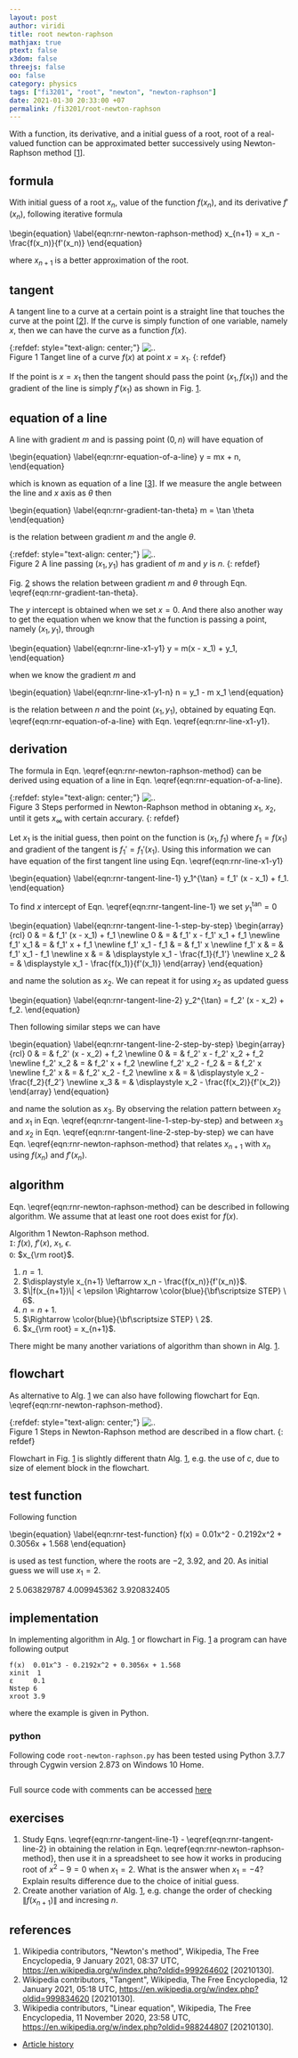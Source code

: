 ```yaml
---
layout: post
author: viridi
title: root newton-raphson
mathjax: true
ptext: false
x3dom: false
threejs: false
oo: false
category: physics
tags: ["fi3201", "root", "newton", "newton-raphson"]
date: 2021-01-30 20:33:00 +07
permalink: /fi3201/root-newton-raphson
---
```

With a function, its derivative, and a initial guess of a root, root of a real-valued function can be approximated better successively using Newton-Raphson method [[1](#ref1)].


## formula

With initial guess of a root $x_n$, value of the function $f(x_n)$, and its derivative $f'(x_n)$, following iterative formula

\begin{equation}
\label{eqn:rnr-newton-raphson-method}
x_{n+1} = x_n - \frac{f(x_n)}{f'(x_n)}
\end{equation}

where $x_{n+1}$ is a better approximation of the root.

## tangent
A tangent line to a curve at a certain point is a straight line that touches the curve at the point [[2](#ref2)]. If the curve is simply function of one variable, namely $x$, then we can have the curve as a function $f(x)$.

{:refdef: style="text-align: center;"}
![..](/assets/img/math/line/line-tangent-1-d.png)
<br />
Figure <a name="fig:rnr-line-tangent-1-d">1</a> Tanget line of a curve $f(x)$ at point $x = x_1$. 
{: refdef}

If the point is $x = x_1$ then the tangent should pass the point $(x_1, f(x_1))$ and the gradient of the line is simply $f'(x_1)$ as shown in Fig. <a href="#fig:rnr-line-tangent-1-d">1</a>.


## equation of a line
A line with gradient $m$ and is passing point $(0, n)$ will have equation of

\begin{equation}
\label{eqn:rnr-equation-of-a-line}
y = mx + n,
\end{equation}

which is known as equation of a line [[3](#ref3)]. If we measure the angle between the line and $x$ axis as $\theta$ then

\begin{equation}
\label{eqn:rnr-gradient-tan-theta}
m = \tan \theta
\end{equation}

is the relation between gradient $m$ and the angle $\theta$.

{:refdef: style="text-align: center;"}
![..](/assets/img/math/line/line-equation-1-d.png)
<br />
Figure <a name="fig:rnr-line-equation-1-d">2</a> A line passing $(x_1, y_1)$ has gradient of $m$ and $y$ is $n$. 
{: refdef}

Fig. <a href="#fig:fig:rnr-line-equation-1-d">2</a> shows the relation between gradient $m$ and $\theta$ through Eqn. \eqref{eqn:rnr-gradient-tan-theta}.

The $y$ intercept is obtained when we set $x = 0$. And there also another way to get the equation when we know that the function is passing a point, namely $(x_1, y_1)$, through

\begin{equation}
\label{eqn:rnr-line-x1-y1}
y = m(x - x_1) + y_1,
\end{equation}

when we know the gradient $m$ and

\begin{equation}
\label{eqn:rnr-line-x1-y1-n}
n = y_1 - m x_1
\end{equation}

is the relation between $n$ and the point $(x_1, y_1)$, obtained by equating Eqn. \eqref{eqn:rnr-equation-of-a-line} with Eqn. \eqref{eqn:rnr-line-x1-y1}.


## derivation
The formula in Eqn. \eqref{eqn:rnr-newton-raphson-method} can be derived using equation of a line in Eqn. \eqref{eqn:rnr-equation-of-a-line}.

{:refdef: style="text-align: center;"}
![..](/assets/img/math/root/root-newton-raphson.png)
<br />
Figure <a name="fig:rnr-root-newton-raphson">3</a> Steps performed in Newton-Raphson method in obtaning $x_1$, $x_2$, until it gets $x_\infty$ with certain accurary. 
{: refdef}

Let $x_1$ is the initial guess, then point on the function is $(x_1, f_1)$ where $f_1 = f(x_1)$ and gradient of the tangent is $f_1' = f_1'(x_1)$. Using this information we can have equation of the first tangent line using Eqn. \eqref{eqn:rnr-line-x1-y1}

\begin{equation}
\label{eqn:rnr-tangent-line-1}
y_1^{\tan} = f_1' (x - x_1) + f_1.
\end{equation}

To find $x$ intercept of Eqn. \eqref{eqn:rnr-tangent-line-1} we set $y_1^{\tan} = 0$

\begin{equation}
\label{eqn:rnr-tangent-line-1-step-by-step}
\begin{array}{rcl}
0 & = & f_1' (x - x_1) + f_1 \newline
0 & = & f_1' x - f_1' x_1 + f_1 \newline
f_1' x_1 & = & f_1' x  + f_1 \newline
f_1' x_1 - f_1 & = & f_1' x \newline
f_1' x & = & f_1' x_1 - f_1 \newline
x & = & \displaystyle x_1 - \frac{f_1}{f_1'} \newline
x_2 & = & \displaystyle x_1 - \frac{f(x_1)}{f'(x_1)}
\end{array}
\end{equation}

and name the solution as $x_2$. We can repeat it for using $x_2$ as updated guess

\begin{equation}
\label{eqn:rnr-tangent-line-2}
y_2^{\tan} = f_2' (x - x_2) + f_2.
\end{equation}

Then following similar steps we can have

\begin{equation}
\label{eqn:rnr-tangent-line-2-step-by-step}
\begin{array}{rcl}
0 & = & f_2' (x - x_2) + f_2 \newline
0 & = & f_2' x - f_2' x_2 + f_2 \newline
f_2' x_2 & = & f_2' x  + f_2 \newline
f_2' x_2 - f_2 & = & f_2' x \newline
f_2' x & = & f_2' x_2 - f_2 \newline
x & = & \displaystyle x_2 - \frac{f_2}{f_2'} \newline
x_3 & = & \displaystyle x_2 - \frac{f(x_2)}{f'(x_2)}
\end{array}
\end{equation}

and name the solution as $x_3$. By observing the relation pattern between $x_2$ and $x_1$ in Eqn. \eqref{eqn:rnr-tangent-line-1-step-by-step} and between $x_3$ and $x_2$ in Eqn. \eqref{eqn:rnr-tangent-line-2-step-by-step} we can have Eqn. \eqref{eqn:rnr-newton-raphson-method} that relates $x_{n+1}$ with $x_n$ using $f(x_n)$ and $f'(x_n)$.


## algorithm
Eqn. \eqref{eqn:rnr-newton-raphson-method} can be described in following algorithm. We assume that at least one root does exist for $f(x)$.

Algorithm <a name="alg:rnr-newton-raphson-method-algorithm">1</a> Newton-Raphson method. \
`I`: $f(x)$, $f'(x)$, $x_1$, $\epsilon$. \
`O`: $x_{\rm root}$.
1. $n = 1$.
2. $\displaystyle x_{n+1} \leftarrow x_n - \frac{f(x_n)}{f'(x_n)}$.
3. $\|f(x_{n+1})\| < \epsilon \Rightarrow \color{blue}{\bf\scriptsize STEP} \ 6$.
4. $n = n + 1$.
5. $\Rightarrow \color{blue}{\bf\scriptsize STEP} \ 2$.
6. $x_{\rm root} = x_{n+1}$.

There might be many another variations of algorithm than shown in Alg. <a href="#alg:rnr-newton-raphson-method-algorithm">1</a>.


## flowchart
As alternative to Alg. <a href="#alg:rnr-newton-raphson-method-algorithm">1</a> we can also have following flowchart for Eqn. \eqref{eqn:rnr-newton-raphson-method}.

{:refdef: style="text-align: center;"}
![..](/assets/img/math/root/root-newton-raphson-flowchart.png)
<br />
Figure <a name="fig:rnr-newton-raphson-method-flowchart">1</a> Steps in Newton-Raphson method are described in a flow chart. 
{: refdef}

Flowchart in Fig. <a href="#fig:rnr-newton-raphson-method-flowchart">1</a> is slightly different thatn Alg. <a href="#alg:rnr-newton-raphson-method-algorithm">1</a>, e.g. the use of $c$, due to size of element block in the flowchart.


## test function
Following function

\begin{equation}
\label{eqn:rnr-test-function}
f(x) = 0.01x^2 - 0.2192x^2 + 0.3056x + 1.568
\end{equation}

is used as test function, where the roots are $-2$, $3.92$, and $20$. As initial guess we will use $x_1 = 2$.

2
5.063829787
4.009945362
3.920832405


## implementation
In implementing algorithm in Alg. <a href="#alg:rnr-newton-raphson-method-algorithm">1</a> or flowchart in Fig. <a href="#fig:rnr-newton-raphson-method-flowchart">1</a> a program can have following output

```batch
f(x)  0.01x^3 - 0.2192x^2 + 0.3056x + 1.568
xinit  1
ε     0.1
Nstep 6
xroot 3.9
```

where the example is given in Python.

### python
Following code `root-newton-raphson.py` has been tested using Python 3.7.7 through Cygwin version 2.873 on Windows 10 Home.

```python
```

Full source code with comments can be accessed [here](https://github.com/butiran/butiran.github.io/blob/master/src/py/fi3201/root/root-newton-raphson.py)


## exercises
1. Study Eqns. \eqref{eqn:rnr-tangent-line-1} - \eqref{eqn:rnr-tangent-line-2} in obtaining the relation in Eqn. \eqref{eqn:rnr-newton-raphson-method}, then use it in a spreadsheet to see how it works in producing root of $x^2 - 9 = 0$ when $x_1 = 2$. What is the answer when $x_1 = -4$? Explain results difference due to the choice of initial guess.
2. Create another variation of Alg. <a href="#alg:rnr-newton-raphson-method-algorithm">1</a>, e.g. change the order of checking $\|f(x_{n+1})\|$ and incresing $n$.


## references
1. <a name="ref1"></a>Wikipedia contributors, "Newton's method", Wikipedia, The Free Encyclopedia, 9 January 2021, 08:37 UTC, <https://en.wikipedia.org/w/index.php?oldid=999264602> [20210130].
2. <a name="ref2"></a>Wikipedia contributors, "Tangent", Wikipedia, The Free Encyclopedia, 12 January 2021, 05:18 UTC, <https://en.wikipedia.org/w/index.php?oldid=999834620> [20210130].
3. <a name="ref3"></a>Wikipedia contributors, "Linear equation", Wikipedia, The Free Encyclopedia, 11 November 2020, 23:58 UTC, <https://en.wikipedia.org/w/index.php?oldid=988244807> [20210130].

+ [Article history](https://github.com/butiran/butiran.github.io/commits/master/_posts/fi3201/2021-01-30-root-newton-raphson.md)
